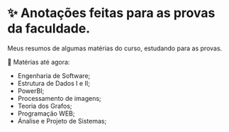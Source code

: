# ✨ Anotações feitas para as provas da faculdade.
Meus resumos de algumas matérias do curso, estudando para as provas.

📌 Matérias até agora:
  - Engenharia de Software;
  - Estrutura de Dados I e II;
  - PowerBI;
  - Processamento de imagens;
  - Teoria dos Grafos;
  - Programação WEB;
  - Ánalise e Projeto de Sistemas;
